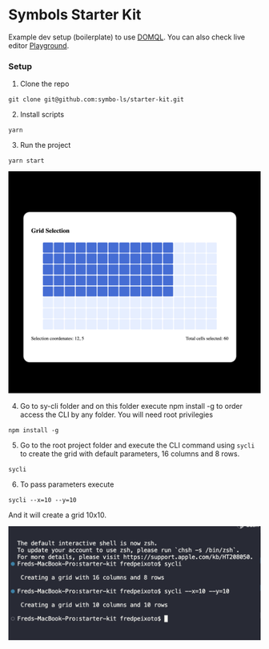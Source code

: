# Symbols Starter Kit
Example dev setup (boilerplate) to use [DOMQL](https://github.com/domql/domql). You can also check live editor [Playground](https://domql.com/playground/).

### Setup

1. Clone the repo
```
git clone git@github.com:symbo-ls/starter-kit.git
```

2. Install scripts
```
yarn
```

3. Run the project
```
yarn start
```

![alt text](img/home.png)

4. Go to sy-cli folder and on this folder execute npm install -g to order access the CLI by any folder. You will need root privilegies
```
npm install -g
```

5. Go to the root project folder and execute the CLI command using `sycli` to create the grid with default parameters, 16 columns and 8 rows.
```
sycli
```

6. To pass parameters execute
```
sycli --x=10 --y=10
```
And it will create a grid 10x10.

![alt text](img/cli.png)
